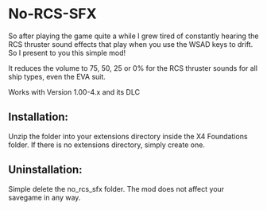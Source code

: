 # No-RCS-SFX
So after playing the game quite a while I grew tired of constantly hearing the RCS thruster sound effects that play when you use the WSAD
keys to drift.
So I present to you this simple mod!

It reduces the volume to 75, 50, 25 or 0% for the RCS thruster sounds for all ship types, even the EVA suit.

Works with Version 1.00-4.x and its DLC

## Installation:
Unzip the folder into your extensions directory inside the X4
Foundations folder. If there is no extensions directory, simply create
one.

## Uninstallation:
Simple delete the no_rcs_sfx folder. The mod does not affect your savegame in any way.
